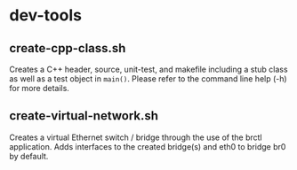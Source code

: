 dev-tools
=========

create-cpp-class.sh
-------------------
Creates a C++ header, source, unit-test, and makefile
including a stub class as well as a test object in `main()`.
Please refer to the command line help (-h) for more details.

create-virtual-network.sh
-------------------------
Creates a virtual Ethernet switch / bridge through the use of the brctl 
application. Adds interfaces to the created bridge(s) and eth0 to bridge 
br0 by default.
